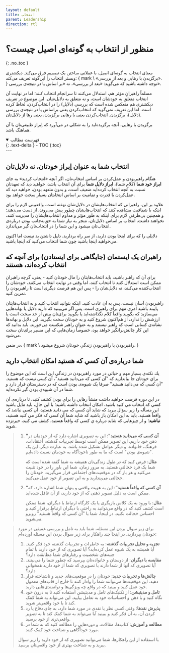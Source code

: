 ```yaml
---
layout: default
title: انتخاب
parent: Leadership
direction: rtl
---
```


# منظور از انتخاب به گونه‌ای اصیل چیست؟
{: .no_toc }

معنای انتخاب به گونه‌ای اصیل، با عقلانی ساختن یک تصمیم فرق می‌کند. دیکشنری وبستر انتخاب را این‌گونه تعریف می‌کند: { mark \ «برگزیدن با رهایی و بعد از بررسی». } توجه داشته باشید که می‌گوید: «بعد از بررسی»، نه «بر اساس یا در نتیجه‌ی بررسی».

مسلماً راهبرانِ مؤثر هم، استدلال می‌کنند تا سرانجام انتخاب کنند؛ اما در نهایت آن انتخاب متعلق به خودشان است، و نه متعلق به دلایل‌شان. این موضوع در تعریف دیکشنری هم منعکس شده است که بررسی (دلایل) را در انتخاب‌کردن، لحاظ کرده است. اما این تعریف نمی‌گوید که انتخاب‌کردن یعنی براساسِ یا در نتیجه‌ی بررسی (دلایل)، برگزیدن. انتخاب‌کردن یعنی با رهایی برگزیدن، یعنی رها از دلایل‌تان. 

برگزیدن با رهایی، آنچه برگزیده‌اید را به شکلی در می‌آورد که اِبراز طبیعی‌تان با آن هماهنگ باشد.

<details open markdown="block">
  <summary>فهرست مطالب</summary>
  {: .text-delta }
- TOC
{:toc}
</details>
---

## انتخاب شما به‌ عنوان اِبراز خودتان، نه دلايل‌تان
هنگام راهبربودن و عمل‌کردن بر اساس انتخاب‌تان، اگر آنچه «انتخاب کردید» به جای **ابراز خود شما** (کلام شما)، **ابراز دلایل شما** برای آن انتخاب باشد، خواهید دید که تعهدتان نسبت به آنچه انتخاب کرده‌اید ضعیف است، و بدون متعهد بودن، خواهید دید که عمل‌کردن با قدرت و تمامیت بر اساس انتخاب‏تان بسیار سخت خواهد بود. 

علاوه بر این، راهبرانی که انتخاب‌هایشان در دلایل‌شان نهفته است، واقع‏بینی لازم را برای اینکه با شفافیت مشاهده کنند که انتخاب‌هایشان چطور پیش می‌روند، از دست می‌دهند؛ و همچنین بی‌طرفیِ لازم برای اینکه به طور مؤثر و مداوم انتخاب‌هایشان را مدیریت کنند، نخواهند داشت. انتخاب بر اساس دلایل‌تان، منجر به نیاز شما به حق‌به‌جانب بودن درباره‌ی انتخاب‌تان می‏شود و این شما را در انتخاب‌تان گیر می‌اندازد. 

دلایلی را که برای اینجا بودن دارید، از سر راه بردارید. دلیل داشتن بد نیست اما اکنون می‌خواهید اینجا باشید چون شما انتخاب می‌کنید که اینجا باشید.


## راهبران یک ایستمان (جایگاهی برای ایستادن) برای آنچه که انتخاب کرده‌اند، هستند 
برای آن که راهبر باشید، باید انتخاب‌هایتان را مال خودتان کنید - یعنی، گرچه راهبران ممکن است استدلال ‌کنند تا انتخاب کنند، اما وقتی در نهایت انتخاب می‌کنند، خودشان را انتخاب‌کننده می‌کنند، نه دلایل‌شان را - پس این هم فرصت دیگری است تا راهبربودن را تمرین کنید. 

راهبربودن آسان نیست، پس به آن عادت کنید. اینکه بتوانید انتخاب کنید و به انتخاب‌هایتان پایبند باشید امری مهم برای راهبری است. پس اگر می‌بینید که دارید دلایل یا بهانه‌هایی می‌سازید که بگویید واقعاً کلام نگذاشته‌اید یا بگویید برای‌تان بیش از حد سخت است یا ارزشش را ندارد، از هم‌اکنون شروع کنید و به خودتان سخت بگیرید. این دلایل و بهانه‌ها نشانه‌ی کسانی است که راهبر نیستند و به‌ عنوان راهبر شکست می‌خورند. باید بدانید که این کار چالش‌برانگیز خواهد بود، خصوصاً زمان‌هایی که این مسیر برای‌تان سخت می‏‌شود. 

در ضمن، { mark \ راهبربودن با راهبربودنِ زندگیِ خودتان شروع می‏شود. }


## شما درباره‌ی آن كسي كه هستيد امكان انتخاب داريد
يك نكته‌ی بسيار مهم و حياتي در مورد راهبربودن در زندگي اين است كه اين موضوع را براي خودتان جا بياندازيد كه "آن کسی که می‌دانید هستید"، آن کسي نيست كه هستيد. "آن کسی که می‌دانید هستید" صرفا یک شیوه‌ی بودن است که در دسترستان قرار دارد و شما در آن شیوه‌ی بودن گیر نکرده‌اید.

در اين دوره فرصت خواهيد داشت منشأ رهايي را براي بودن كشف كنيد، تا درباره‌ی آن كسي كه انتخاب مي كنيد باشيد، امكان انتخاب داشته باشيد؛ با اين حال، بايد مايل باشيد اين مسأله را زير سؤال ببريد كه شايد آن كسي كه مي دانيد هستيد، آن كسي نباشد كه واقعاً هستيد. بايد به اين امكان باز باشيد كه شايد شما آن كسي كه فكر مي كنيد هستيد، **نباشيد**؛ و از چيزهايي كه شايد درباره ي كسي كه واقعاً هستيد، كشف مي كنيد، حيرتزده شوید.

> 1. **"آن کسی که می‌دانید هستید"**: این به تصویری اشاره دارد که از خودمان در ذهن خود داریم. این تصویر ممکن است توسط تجربیات گذشته، اعتقادات، فرهنگ، خانواده، و دیگر عوامل تشکیل شده باشد. به عبارت دیگر، این یک "شیوه‌ی بودن" است که ما به طور ناخودآگاه به خودمان نسبت داده‌ایم.
>
>    **مثال**: فرض کنید که در طول زندگی‌تان همیشه به شما گفته شده است که شما یک فرد خجالتی هستید. به مرور زمان، شما این باور را در خود تثبیت می‌کنید و هر بار که در موقعیت‌های اجتماعی قرار می‌گیرید، خودتان را خجالتی می‌پندارید و به این تصویر از خود عمل می‌کنید.
>
> 2. **"آن کسی که واقعاً هستید"**: این به هویت واقعی و پنهان شما اشاره دارد، که ممکن است به دلیل تصویر ذهنی که از خود دارید، از آن غافل شده‌اید.
>
>    **مثال**: با ورود به یک کلاس بازیگری یا یک کارگاه ارتباط با دیگران، شما ممکن است کشف کنید که در واقع می‌توانید به راحتی با دیگران ارتباط برقرار کنید و احساس خجالت نکنید. در اینجا، شما با "آن کسی که واقعاً هستید" روبرو می‌شوید.


> برای زیر سوال بردن این مسئله، شما باید به تامل و بررسی عمیقی در مورد خودتان بپردازید. در اینجا چند راهکار برای زیر سوال بردن این مسئله آورده‌ام:
> 
> 1. **تجزیه و تحلیل تجربیات گذشته**: به خاطرات و تجربیات گذشته خود فکر کنید. آیا همیشه به یک شیوه عمل کرده‌اید؟ آیا تصویری که از خود دارید با تمام جنبه‌های شخصیت و رفتارهای شما مطابقت دارد؟
> 2. **مقایسه با دیگران**: از دوستان و خانواده‌تان بپرسید که چطور شما را می‌بینند. آیا تصویری که آنها از شما دارند با تصویری که شما از خود دارید همخوانی دارد؟
> 3. **چالش‌ها و تجربیات جدید**: خودتان را در موقعیت‌های جدید و ناشناخته قرار دهید. این موقعیت‌ها می‌توانند شما را وادار کنند تا خارج از قاب‌های معمول خود عمل کنید و ببینید که در واقع چه ویژگی‌ها و توانمندی‌هایی دارید.
> 4. **تامل و مدیتیشن**: از تکنیک‌های تامل و مدیتیشن استفاده کنید تا به درون خود نگاه کنید و با ذهن و احساسات خود به تعامل بیایید. این می‌تواند به شما کمک کند تا با خود واقعی‌تر شوید.
> 5. **پذیرش نقدها**: وقتی کسی نظر یا نقدی در مورد شما دارد، به جای دفاع یا رد کردن آن، به آن فکر کنید و ببینید آیا می‌تواند به شما کمک کند تا به تصویر واقعی‌تری از خود برسید.
> 6. **مطالعه و آموزش**: کتاب‌ها، مقالات، و دوره‌هایی را مطالعه کنید که به شما در مورد خودآگاهی و شناخت خود کمک کنند.
>
> با استفاده از این راهکارها، شما می‌توانید تصویری که از خود دارید را زیر سوال ببرید و به شناخت بهتری از خود واقعی‌تان برسید.
